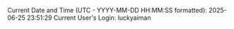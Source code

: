 Current Date and Time (UTC - YYYY-MM-DD HH:MM:SS formatted): 2025-06-25 23:51:29
Current User's Login: luckyaiman
